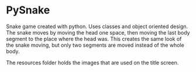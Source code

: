 # PySnake

Snake game created with python. Uses classes and object oriented design. The snake moves by moving the head one space,
then moving the last body segment to the place where the head was. This creates the same look of the snake moving,
but only two segments are moved instead of the whole body.

The resources folder holds the images that are used on the title screen.
